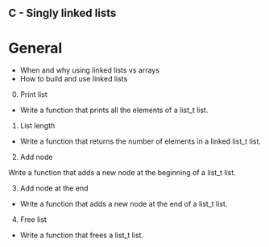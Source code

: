 ## C - Singly linked lists

# General

-    When and why using linked lists vs arrays
 -   How to build and use linked lists


0. Print list

- Write a function that prints all the elements of a list_t list.


1. List length

- Write a function that returns the number of elements in a linked list_t list.


2. Add node

Write a function that adds a new node at the beginning of a list_t list.


3. Add node at the end

- Write a function that adds a new node at the end of a list_t list.


4. Free list

- Write a function that frees a list_t list.


